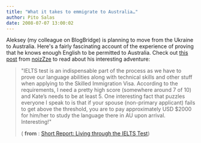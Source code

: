 ```yaml
---
title: "What it takes to emmigrate to Australia…"
author: Pito Salas
date: 2008-07-07 13:00:02
---
```



Aleksey (my colleague on BlogBridge) is planning to move from the Ukraine to
Australia. Here's a fairly fascinating account of the experience of proving
that he knows enough English to be permitted to Australia. Check out [this
post](<http://feeds.feedburner.com/~r/noizZze/~3/122697961/>) from
[noizZze](<http://blog.noizeramp.com>) to read about his interesting
adventure:

> "IELTS test is an indispensable part of the process as we have to prove our
> language abilities along with technical skills and other stuff when applying
> to the Skilled Immigration Visa. According to the requirements, I need a
> pretty high score (somewhere around 7 of 10) and Kate’s needs to be at least
> 5. One interesting fact that puzzles everyone I speak to is that if your
> spouse (non-primary applicant) fails to get above the threshold, you are to
> pay approximately USD $2000 for him/her to study the language there in AU
> upon arrival. Interesting!"
>
> ( **from** : [Short Report: Living through the IELTS
> Test](<http://feeds.feedburner.com/~r/noizZze/~3/122697961/>))


